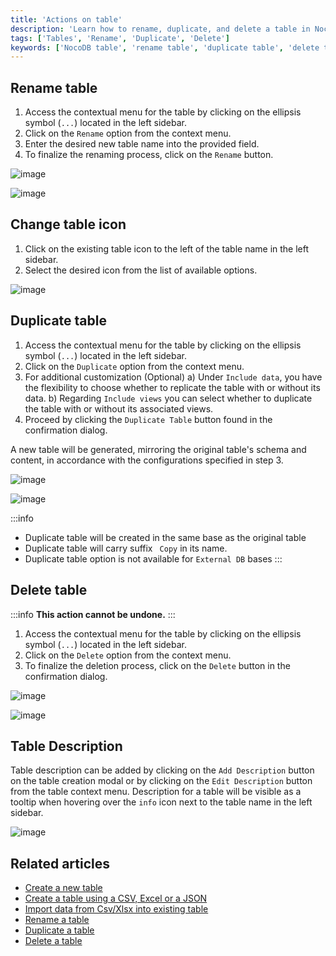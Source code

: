 ```yaml
---
title: 'Actions on table'
description: 'Learn how to rename, duplicate, and delete a table in NocoDB.'
tags: ['Tables', 'Rename', 'Duplicate', 'Delete']
keywords: ['NocoDB table', 'rename table', 'duplicate table', 'delete table']
---
```


## Rename table

1. Access the contextual menu for the table by clicking on the ellipsis symbol (`...`) located in the left sidebar.
2. Click on the `Rename` option from the context menu.
3. Enter the desired new table name into the provided field.
4. To finalize the renaming process, click on the `Rename` button.

![image](/img/v2/table/table-context-menu.png)

![image](/img/v2/table/table-rename.png)

## Change table icon

1. Click on the existing table icon to the left of the table name in the left sidebar.
2. Select the desired icon from the list of available options.

![image](/img/v2/table/table-change-icon.png)

## Duplicate table

1. Access the contextual menu for the table by clicking on the ellipsis symbol (`...`) located in the left sidebar.
2. Click on the `Duplicate` option from the context menu.
3. For additional customization (Optional)
   a) Under `Include data`, you have the flexibility to choose whether to replicate the table with or without its data.
   b) Regarding `Include views` you can select whether to duplicate the table with or without its associated views.
4. Proceed by clicking the `Duplicate Table` button found in the confirmation dialog.

A new table will be generated, mirroring the original table's schema and content, in accordance with the configurations specified in step 3.

![image](/img/v2/table/table-context-menu.png)

![image](/img/v2/table/table-duplicate.png)

:::info
- Duplicate table will be created in the same base as the original table
- Duplicate table will carry suffix ` Copy` in its name.
- Duplicate table option is not available for `External DB` bases
:::

## Delete table

:::info
**This action cannot be undone.**
:::

1. Access the contextual menu for the table by clicking on the ellipsis symbol (`...`) located in the left sidebar.
2. Click on the `Delete` option from the context menu.
3. To finalize the deletion process, click on the `Delete` button in the confirmation dialog.

![image](/img/v2/table/table-context-menu.png)

![image](/img/v2/table/table-delete.png)

## Table Description

Table description can be added by clicking on the `Add Description` button on the table creation modal or by clicking on the `Edit Description` button from the table context menu. Description for a table will be visible as a tooltip when hovering over the `info` icon next to the table name in the left sidebar.

![image](/img/v2/table/table-description-2.png)

## Related articles
- [Create a new table](/tables/create-table)
- [Create a table using a CSV, Excel or a JSON](/tables/create-table-via-import)
- [Import data from Csv/Xlsx into existing table](/tables/import-data-into-existing-table)
- [Rename a table](/tables/actions-on-table#rename-table)
- [Duplicate a table](/tables/actions-on-table#duplicate-table)
- [Delete a table](/tables/actions-on-table#delete-table)



